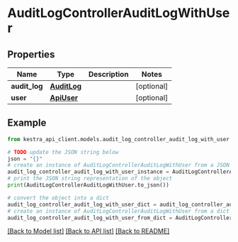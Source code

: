 # AuditLogControllerAuditLogWithUser


## Properties

Name | Type | Description | Notes
------------ | ------------- | ------------- | -------------
**audit_log** | [**AuditLog**](AuditLog.md) |  | [optional] 
**user** | [**ApiUser**](ApiUser.md) |  | [optional] 

## Example

```python
from kestra_api_client.models.audit_log_controller_audit_log_with_user import AuditLogControllerAuditLogWithUser

# TODO update the JSON string below
json = "{}"
# create an instance of AuditLogControllerAuditLogWithUser from a JSON string
audit_log_controller_audit_log_with_user_instance = AuditLogControllerAuditLogWithUser.from_json(json)
# print the JSON string representation of the object
print(AuditLogControllerAuditLogWithUser.to_json())

# convert the object into a dict
audit_log_controller_audit_log_with_user_dict = audit_log_controller_audit_log_with_user_instance.to_dict()
# create an instance of AuditLogControllerAuditLogWithUser from a dict
audit_log_controller_audit_log_with_user_from_dict = AuditLogControllerAuditLogWithUser.from_dict(audit_log_controller_audit_log_with_user_dict)
```
[[Back to Model list]](../README.md#documentation-for-models) [[Back to API list]](../README.md#documentation-for-api-endpoints) [[Back to README]](../README.md)


